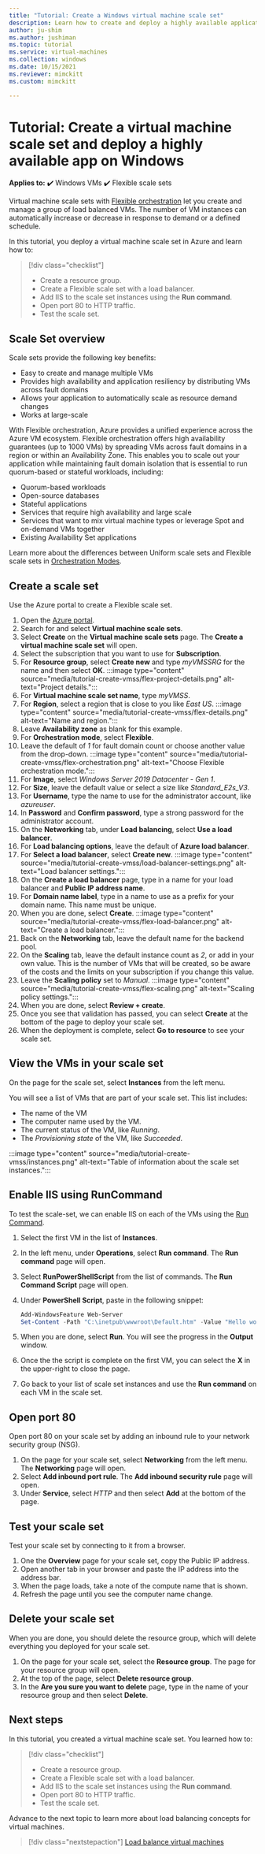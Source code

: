 ```yaml
---
title: "Tutorial: Create a Windows virtual machine scale set"
description: Learn how to create and deploy a highly available application on Windows VMs using a virtual machine scale set.
author: ju-shim
ms.author: jushiman
ms.topic: tutorial
ms.service: virtual-machines
ms.collection: windows
ms.date: 10/15/2021
ms.reviewer: mimckitt
ms.custom: mimckitt

---
```


# Tutorial: Create a virtual machine scale set and deploy a highly available app on Windows
**Applies to:** :heavy_check_mark: Windows VMs :heavy_check_mark: Flexible scale sets

Virtual machine scale sets with [Flexible orchestration](../flexible-virtual-machine-scale-sets.md) let you create and manage a group of load balanced VMs. The number of VM instances can automatically increase or decrease in response to demand or a defined schedule.

In this tutorial, you deploy a virtual machine scale set in Azure and learn how to:

> [!div class="checklist"]
> * Create a resource group.
> * Create a Flexible scale set with a load balancer.
> * Add IIS to the scale set instances using the **Run command**.
> * Open port 80 to HTTP traffic.
> * Test the scale set.


## Scale Set overview

Scale sets provide the following key benefits:
- Easy to create and manage multiple VMs
- Provides high availability and application resiliency by distributing VMs across fault domains
- Allows your application to automatically scale as resource demand changes
- Works at large-scale

With Flexible orchestration, Azure provides a unified experience across the Azure VM ecosystem. Flexible orchestration offers high availability guarantees (up to 1000 VMs) by spreading VMs across fault domains in a region or within an Availability Zone. This enables you to scale out your application while maintaining fault domain isolation that is essential to run quorum-based or stateful workloads, including:
- Quorum-based workloads
- Open-source databases
- Stateful applications
- Services that require high availability and large scale
- Services that want to mix virtual machine types or leverage Spot and on-demand VMs together
- Existing Availability Set applications

Learn more about the differences between Uniform scale sets and Flexible scale sets in [Orchestration Modes](../../virtual-machine-scale-sets/virtual-machine-scale-sets-orchestration-modes.md).



## Create a scale set

Use the Azure portal to create a Flexible scale set.

1. Open the [Azure portal](https://portal.azure.com).
1. Search for and select **Virtual machine scale sets**.
1. Select **Create** on the **Virtual machine scale sets** page. The **Create a virtual machine scale set** will open.
1. Select the subscription that you want to use for **Subscription**.
1. For **Resource group**, select **Create new** and type *myVMSSRG* for the name and then select **OK**.
    :::image type="content" source="media/tutorial-create-vmss/flex-project-details.png" alt-text="Project details.":::
1. For **Virtual machine scale set name**, type *myVMSS*.
1. For **Region**, select a region that is close to you like *East US*.
    :::image type="content" source="media/tutorial-create-vmss/flex-details.png" alt-text="Name and region.":::
1. Leave **Availability zone** as blank for this example.
1. For **Orchestration mode**, select **Flexible**.
1. Leave the default of *1* for fault domain count or choose another value from the drop-down.
   :::image type="content" source="media/tutorial-create-vmss/flex-orchestration.png" alt-text="Choose Flexible orchestration mode.":::
1. For **Image**, select *Windows Server 2019 Datacenter - Gen 1*.
1. For **Size**, leave the default value or select a size like *Standard_E2s_V3*.
1. For **Username**, type the name to use for the administrator account, like *azureuser*.
1. In **Password** and **Confirm password**, type a strong password for the administrator account.
1. On the **Networking** tab, under **Load balancing**, select **Use a load balancer**.
1. For **Load balancing options**, leave the default of **Azure load balancer**.
1. For **Select a load balancer**, select **Create new**. 
    :::image type="content" source="media/tutorial-create-vmss/load-balancer-settings.png" alt-text="Load balancer settings.":::
1. On the **Create a load balancer** page, type in a name for your load balancer and **Public IP address name**.
1. For **Domain name label**, type in a name to use as a prefix for your domain name. This name must be unique.
1. When you are done, select **Create**.
    :::image type="content" source="media/tutorial-create-vmss/flex-load-balancer.png" alt-text="Create a load balancer.":::
1. Back on the **Networking** tab, leave the default name for the backend pool.
1. On the **Scaling** tab, leave the default instance count as *2*, or add in your own value. This is the number of VMs that will be created, so be aware of the costs and the limits on your subscription if you change this value.
1. Leave the **Scaling policy** set to *Manual*.
    :::image type="content" source="media/tutorial-create-vmss/flex-scaling.png" alt-text="Scaling policy settings.":::
1. When you are done, select **Review + create**.
1. Once you see that validation has passed, you can select **Create** at the bottom of the page to deploy your scale set.
1. When the deployment is complete, select **Go to resource** to see your scale set.

## View the VMs in your scale set

On the page for the scale set, select **Instances** from the left menu. 

You will see a list of VMs that are part of your scale set. This list includes:

- The name of the VM
- The computer name used by the VM.
- The current status of the VM, like *Running*.
- The *Provisioning state* of the VM, like *Succeeded*.

:::image type="content" source="media/tutorial-create-vmss/instances.png" alt-text="Table of information about the scale set instances.":::

## Enable IIS using RunCommand

To test the scale-set, we can enable IIS on each of the VMs using the [Run Command](../windows/run-command.md).

1. Select the first VM in the list of **Instances**.
1. In the left menu, under **Operations**, select **Run command**. The **Run command** page will open.
1. Select **RunPowerShellScript** from the list of commands. The **Run Command Script** page will open.
1. Under **PowerShell Script**, paste in the following snippet:

    ```powershell
    Add-WindowsFeature Web-Server
    Set-Content -Path "C:\inetpub\wwwroot\Default.htm" -Value "Hello world from host $($env:computername) !"
    ```
1. When you are done, select **Run**. You will see the progress in the **Output** window.
1. Once the the script is complete on the first VM, you can select the **X** in the upper-right to close the page.
1. Go back to your list of scale set instances and use the **Run command** on each VM in the scale set.

## Open port 80 

Open port 80 on your scale set by adding an inbound rule to your network security group (NSG).

1. On the page for your scale set, select **Networking** from the left menu. The **Networking** page will open.
1. Select **Add inbound port rule**. The **Add inbound security rule** page will open.
1. Under **Service**, select *HTTP* and then select **Add** at the bottom of the page.

## Test your scale set

Test your scale set by connecting to it from a browser.

1. One the **Overview** page for your scale set, copy the Public IP address.
1. Open another tab in your browser and paste the IP address into the address bar.
1. When the page loads, take a note of the compute name that is shown. 
1. Refresh the page until you see the computer name change. 

## Delete your scale set

When you are done, you should delete the resource group, which will delete everything you deployed for your scale set.

1. On the page for your scale set, select the **Resource group**. The page for your resource group will open.
1. At the top of the page, select **Delete resource group**.
1. In the **Are you sure you want to delete** page, type in the name of your resource group and then select **Delete**.

## Next steps
In this tutorial, you created a virtual machine scale set. You learned how to:

> [!div class="checklist"]
> * Create a resource group.
> * Create a Flexible scale set with a load balancer.
> * Add IIS to the scale set instances using the **Run command**.
> * Open port 80 to HTTP traffic.
> * Test the scale set.

Advance to the next topic to learn more about load balancing concepts for virtual machines.

> [!div class="nextstepaction"]
> [Load balance virtual machines](../../load-balancer/quickstart-load-balancer-standard-public-powershell.md)
